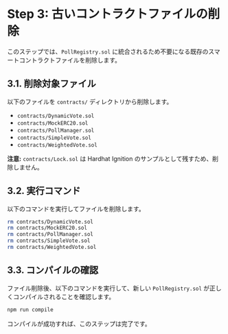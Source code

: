 # Step 3: 古いコントラクトファイルの削除

このステップでは、`PollRegistry.sol` に統合されるため不要になる既存のスマートコントラクトファイルを削除します。

## 3.1. 削除対象ファイル

以下のファイルを `contracts/` ディレクトリから削除します。

- `contracts/DynamicVote.sol`
- `contracts/MockERC20.sol`
- `contracts/PollManager.sol`
- `contracts/SimpleVote.sol`
- `contracts/WeightedVote.sol`

**注意:** `contracts/Lock.sol` は Hardhat Ignition のサンプルとして残すため、削除しません。

## 3.2. 実行コマンド

以下のコマンドを実行してファイルを削除します。

```bash
rm contracts/DynamicVote.sol
rm contracts/MockERC20.sol
rm contracts/PollManager.sol
rm contracts/SimpleVote.sol
rm contracts/WeightedVote.sol
```

## 3.3. コンパイルの確認

ファイル削除後、以下のコマンドを実行して、新しい `PollRegistry.sol` が正しくコンパイルされることを確認します。

```bash
npm run compile
```

コンパイルが成功すれば、このステップは完了です。
